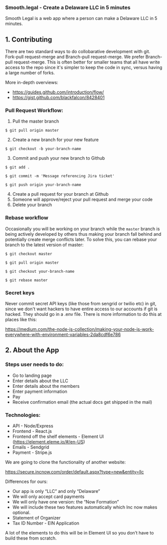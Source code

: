 ### Smooth.legal - Create a Delaware LLC in 5 minutes

Smooth Legal is a web app where a person can make a Delaware LLC in 5 minutes.

## 1. Contributing

There are two standard ways to do collobarative development with git. Fork-pull request-merge and Branch-pull request-merge. We prefer Branch-pull request-merge. This is often better for smaller teams that all have write access to the repo since it's simpler to keep the code in sync, versus having a large number of forks.

More in-depth overviews:

- https://guides.github.com/introduction/flow/
- https://gist.github.com/blackfalcon/8428401

### Pull Request Workflow:

1. Pull the master branch

```
$ git pull origin master
```

2. Create a new branch for your new feature

```
$ git checkout -b your-branch-name
```

3. Commit and push your new branch to Github

```
$ git add . 

$ git commit -m 'Message referencing Jira ticket'

$ git push origin your-branch-name
```
4. Create a pull request for your branch at Github
5. Someone will approve/reject your pull request and merge your code
6. Delete your branch

### Rebase workflow

Occasionally you will be working on your branch while the `master` branch is being actively developed by others thus making your branch fall behind and potentially create merge conflicts later. To solve this, you can rebase your branch to the latest version of master:

```
$ git checkout master

$ git pull origin master

$ git checkout your-branch-name

$ git rebase master 
```

### Secret keys

Never commit secret API keys (like those from sengrid or twilio etc) in git, since we don't want hackers to have entire access to our accounts if git is hacked. They should go in a .env file. There is more information to do this at places like this:

https://medium.com/the-node-js-collection/making-your-node-js-work-everywhere-with-environment-variables-2da8cdf6e786


## 2. About the App


### Steps user needs to do:

- Go to landing page 
- Enter details about the LLC
- Enter details about the members 
- Enter payment information
- Pay 
- Receive confirmation email (the actual docs get shipped in the mail)

### Technologies: 

- API - Node/Express 
- Frontend - React.js
- Frontend off the shelf elements - Element UI (https://element.eleme.io/#/en-US)
- Emails - Sendgrid 
- Payment - Stripe.js 

We are going to clone the functionality of another website:

https://secure.incnow.com/order/default.aspx?type=new&entity=llc

Differences for ours:

- Our app is only “LLC” and only “Delaware” 
- We will only accept card payments
- We will only have one version: the “Now Formation” 
- We will include these two features automatically which Inc now makes optional.
- Statement of Organizer
- Tax ID Number - EIN Application

A lot of the elements to do this will be in Element UI so you don’t have to build these from scratch.
